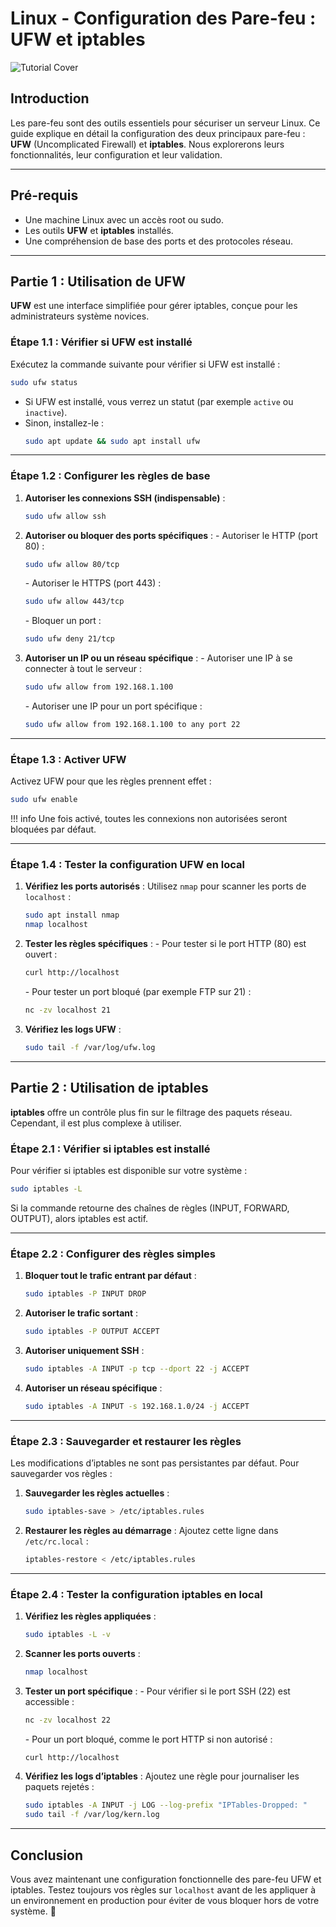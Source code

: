 # Linux - Configuration des Pare-feu : UFW et iptables

![Tutorial Cover](assets/firewall.jpg)

## Introduction

Les pare-feu sont des outils essentiels pour sécuriser un serveur Linux. Ce guide explique en détail la configuration des deux principaux pare-feu : **UFW** (Uncomplicated Firewall) et **iptables**. Nous explorerons leurs fonctionnalités, leur configuration et leur validation.

---

## Pré-requis
- Une machine Linux avec un accès root ou sudo.
- Les outils **UFW** et **iptables** installés.
- Une compréhension de base des ports et des protocoles réseau.

---

## Partie 1 : Utilisation de UFW

**UFW** est une interface simplifiée pour gérer iptables, conçue pour les administrateurs système novices.

### Étape 1.1 : Vérifier si UFW est installé

Exécutez la commande suivante pour vérifier si UFW est installé :

```bash
sudo ufw status
```

- Si UFW est installé, vous verrez un statut (par exemple `active` ou `inactive`).
- Sinon, installez-le :
  ```bash
  sudo apt update && sudo apt install ufw
  ```
---

### Étape 1.2 : Configurer les règles de base

1. **Autoriser les connexions SSH (indispensable)** :
   ```bash
   sudo ufw allow ssh
   ```

2. **Autoriser ou bloquer des ports spécifiques** :
   \- Autoriser le HTTP (port 80) :
     ```bash
     sudo ufw allow 80/tcp
     ```
   \- Autoriser le HTTPS (port 443) :
     ```bash
     sudo ufw allow 443/tcp
     ```
   \- Bloquer un port :
     ```bash
     sudo ufw deny 21/tcp
     ```

3. **Autoriser un IP ou un réseau spécifique** :
   \- Autoriser une IP à se connecter à tout le serveur :
     ```bash
     sudo ufw allow from 192.168.1.100
     ```
   \- Autoriser une IP pour un port spécifique :
     ```bash
     sudo ufw allow from 192.168.1.100 to any port 22
     ```

---

### Étape 1.3 : Activer UFW

Activez UFW pour que les règles prennent effet :

```bash
sudo ufw enable
```

!!! info
    Une fois activé, toutes les connexions non autorisées seront bloquées par défaut.

---

### Étape 1.4 : Tester la configuration UFW en local

1. **Vérifiez les ports autorisés** :
   Utilisez `nmap` pour scanner les ports de `localhost` :
   ```bash
   sudo apt install nmap
   nmap localhost
   ```

2. **Tester les règles spécifiques** :
   \- Pour tester si le port HTTP (80) est ouvert :
     ```bash
     curl http://localhost
     ```
   \- Pour tester un port bloqué (par exemple FTP sur 21) :
     ```bash
     nc -zv localhost 21
     ```

3. **Vérifiez les logs UFW** :
   ```bash
   sudo tail -f /var/log/ufw.log
   ```

---

## Partie 2 : Utilisation de iptables

**iptables** offre un contrôle plus fin sur le filtrage des paquets réseau. Cependant, il est plus complexe à utiliser.

### Étape 2.1 : Vérifier si iptables est installé

Pour vérifier si iptables est disponible sur votre système :

```bash
sudo iptables -L
```

Si la commande retourne des chaînes de règles (INPUT, FORWARD, OUTPUT), alors iptables est actif.

---

### Étape 2.2 : Configurer des règles simples

1. **Bloquer tout le trafic entrant par défaut** :
   ```bash
   sudo iptables -P INPUT DROP
   ```

2. **Autoriser le trafic sortant** :
   ```bash
   sudo iptables -P OUTPUT ACCEPT
   ```

3. **Autoriser uniquement SSH** :
   ```bash
   sudo iptables -A INPUT -p tcp --dport 22 -j ACCEPT
   ```

4. **Autoriser un réseau spécifique** :
   ```bash
   sudo iptables -A INPUT -s 192.168.1.0/24 -j ACCEPT
   ```

---

### Étape 2.3 : Sauvegarder et restaurer les règles

Les modifications d’iptables ne sont pas persistantes par défaut. Pour sauvegarder vos règles :

1. **Sauvegarder les règles actuelles** :
   ```bash
   sudo iptables-save > /etc/iptables.rules
   ```

2. **Restaurer les règles au démarrage** :
   Ajoutez cette ligne dans `/etc/rc.local` :
   ```bash
   iptables-restore < /etc/iptables.rules
   ```

---

### Étape 2.4 : Tester la configuration iptables en local

1. **Vérifiez les règles appliquées** :
   ```bash
   sudo iptables -L -v
   ```

2. **Scanner les ports ouverts** :
   ```bash
   nmap localhost
   ```

3. **Tester un port spécifique** :
   \- Pour vérifier si le port SSH (22) est accessible :
     ```bash
     nc -zv localhost 22
     ```
   \- Pour un port bloqué, comme le port HTTP si non autorisé :
     ```bash
     curl http://localhost
     ```

4. **Vérifiez les logs d’iptables** :
   Ajoutez une règle pour journaliser les paquets rejetés :
   ```bash
   sudo iptables -A INPUT -j LOG --log-prefix "IPTables-Dropped: "
   sudo tail -f /var/log/kern.log
   ```

---

## Conclusion

Vous avez maintenant une configuration fonctionnelle des pare-feu UFW et iptables. Testez toujours vos règles sur `localhost` avant de les appliquer à un environnement en production pour éviter de vous bloquer hors de votre système. 🎉
